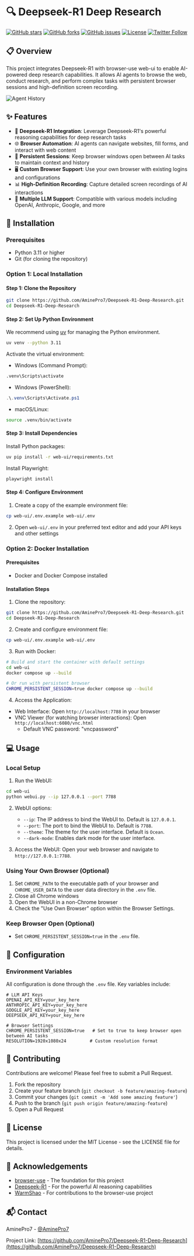 # 🔍 Deepseek-R1 Deep Research

[![GitHub stars](https://img.shields.io/github/stars/AminePro7/Deepseek-R1-Deep-Research?style=social)](https://github.com/AminePro7/Deepseek-R1-Deep-Research/stargazers)
[![GitHub forks](https://img.shields.io/github/forks/AminePro7/Deepseek-R1-Deep-Research?style=social)](https://github.com/AminePro7/Deepseek-R1-Deep-Research/network/members)
[![GitHub issues](https://img.shields.io/github/issues/AminePro7/Deepseek-R1-Deep-Research)](https://github.com/AminePro7/Deepseek-R1-Deep-Research/issues)
[![License](https://img.shields.io/github/license/AminePro7/Deepseek-R1-Deep-Research)](https://github.com/AminePro7/Deepseek-R1-Deep-Research/blob/main/LICENSE)
[![Twitter Follow](https://img.shields.io/twitter/follow/AminePro7?style=social)](https://twitter.com/AminePro7)

## 📋 Overview

This project integrates Deepseek-R1 with browser-use web-ui to enable AI-powered deep research capabilities. It allows AI agents to browse the web, conduct research, and perform complex tasks with persistent browser sessions and high-definition screen recording.

![Agent History](web-ui/agent_history.gif)

## ✨ Features

- 🧠 **Deepseek-R1 Integration**: Leverage Deepseek-R1's powerful reasoning capabilities for deep research tasks
- 🌐 **Browser Automation**: AI agents can navigate websites, fill forms, and interact with web content
- 💾 **Persistent Sessions**: Keep browser windows open between AI tasks to maintain context and history
- 🖥️ **Custom Browser Support**: Use your own browser with existing logins and configurations
- 📊 **High-Definition Recording**: Capture detailed screen recordings of AI interactions
- 🔄 **Multiple LLM Support**: Compatible with various models including OpenAI, Anthropic, Google, and more

## 🚀 Installation

### Prerequisites
- Python 3.11 or higher
- Git (for cloning the repository)

### Option 1: Local Installation

#### Step 1: Clone the Repository
```bash
git clone https://github.com/AminePro7/Deepseek-R1-Deep-Research.git
cd Deepseek-R1-Deep-Research
```

#### Step 2: Set Up Python Environment
We recommend using [uv](https://docs.astral.sh/uv/) for managing the Python environment.

```bash
uv venv --python 3.11
```

Activate the virtual environment:
- Windows (Command Prompt):
```cmd
.venv\Scripts\activate
```
- Windows (PowerShell):
```powershell
.\.venv\Scripts\Activate.ps1
```
- macOS/Linux:
```bash
source .venv/bin/activate
```

#### Step 3: Install Dependencies
Install Python packages:
```bash
uv pip install -r web-ui/requirements.txt
```

Install Playwright:
```bash
playwright install
```

#### Step 4: Configure Environment
1. Create a copy of the example environment file:
```bash
cp web-ui/.env.example web-ui/.env
```
2. Open `web-ui/.env` in your preferred text editor and add your API keys and other settings

### Option 2: Docker Installation

#### Prerequisites
- Docker and Docker Compose installed

#### Installation Steps
1. Clone the repository:
```bash
git clone https://github.com/AminePro7/Deepseek-R1-Deep-Research.git
cd Deepseek-R1-Deep-Research
```

2. Create and configure environment file:
```bash
cp web-ui/.env.example web-ui/.env
```

3. Run with Docker:
```bash
# Build and start the container with default settings
cd web-ui
docker compose up --build
```

```bash
# Or run with persistent browser
CHROME_PERSISTENT_SESSION=true docker compose up --build
```

4. Access the Application:
- Web Interface: Open `http://localhost:7788` in your browser
- VNC Viewer (for watching browser interactions): Open `http://localhost:6080/vnc.html`
  - Default VNC password: "vncpassword"

## 💻 Usage

### Local Setup
1. Run the WebUI:
```bash
cd web-ui
python webui.py --ip 127.0.0.1 --port 7788
```

2. WebUI options:
   - `--ip`: The IP address to bind the WebUI to. Default is `127.0.0.1`.
   - `--port`: The port to bind the WebUI to. Default is `7788`.
   - `--theme`: The theme for the user interface. Default is `Ocean`.
   - `--dark-mode`: Enables dark mode for the user interface.

3. Access the WebUI: Open your web browser and navigate to `http://127.0.0.1:7788`.

### Using Your Own Browser (Optional)
1. Set `CHROME_PATH` to the executable path of your browser and `CHROME_USER_DATA` to the user data directory in the `.env` file.
2. Close all Chrome windows
3. Open the WebUI in a non-Chrome browser
4. Check the "Use Own Browser" option within the Browser Settings.

### Keep Browser Open (Optional)
- Set `CHROME_PERSISTENT_SESSION=true` in the `.env` file.

## 🔧 Configuration

### Environment Variables
All configuration is done through the `.env` file. Key variables include:

```
# LLM API Keys
OPENAI_API_KEY=your_key_here
ANTHROPIC_API_KEY=your_key_here
GOOGLE_API_KEY=your_key_here
DEEPSEEK_API_KEY=your_key_here

# Browser Settings
CHROME_PERSISTENT_SESSION=true   # Set to true to keep browser open between AI tasks
RESOLUTION=1920x1080x24         # Custom resolution format
```

## 🤝 Contributing

Contributions are welcome! Please feel free to submit a Pull Request.

1. Fork the repository
2. Create your feature branch (`git checkout -b feature/amazing-feature`)
3. Commit your changes (`git commit -m 'Add some amazing feature'`)
4. Push to the branch (`git push origin feature/amazing-feature`)
5. Open a Pull Request

## 📄 License

This project is licensed under the MIT License - see the LICENSE file for details.

## 🙏 Acknowledgements

- [browser-use](https://github.com/browser-use/browser-use) - The foundation for this project
- [Deepseek-R1](https://github.com/deepseek-ai/DeepSeek-Coder) - For the powerful AI reasoning capabilities
- [WarmShao](https://github.com/warmshao) - For contributions to the browser-use project

## 📬 Contact

AminePro7 - [@AminePro7](https://twitter.com/AminePro7)

Project Link: [https://github.com/AminePro7/Deepseek-R1-Deep-Research](https://github.com/AminePro7/Deepseek-R1-Deep-Research) 